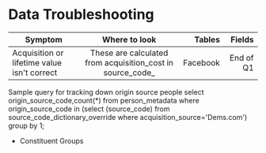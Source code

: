 # Data Troubleshooting


| Symptom         	| Where to look | Tables | Fields |
| ------------- |:-------------:| -----:| -----:|
| Acquisition or lifetime value isn't correct  | These are calculated from acquisition_cost in source_code_ | Facebook | End of Q1 |


Sample query for tracking down origin source people
select origin_source_code,count(*) from person_metadata where origin_source_code in (select (source_code) from source_code_dictionary_override where acquisition_source='Dems.com') group by 1;


* Constituent Groups
